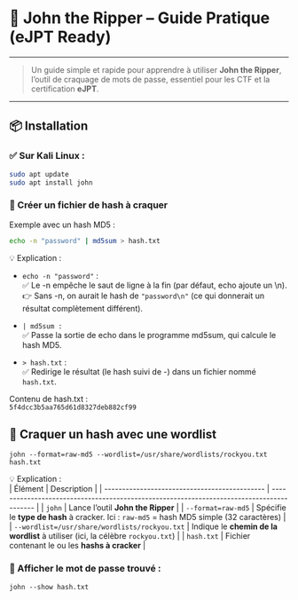 
# 🔐 John the Ripper – Guide Pratique (eJPT Ready)  

---  

> Un guide simple et rapide pour apprendre à utiliser **John the Ripper**, l’outil de craquage de mots de passe, essentiel pour les CTF et la certification **eJPT**.

---

## 📦 Installation

### ✅ Sur Kali Linux :  
```bash
sudo apt update
sudo apt install john
```

### 📁 Créer un fichier de hash à craquer  
Exemple avec un hash MD5 :
```bash
echo -n "password" | md5sum > hash.txt  
```
💡 Explication :  
* ``echo -n "password"`` :  
✅ Le -n empêche le saut de ligne à la fin (par défaut, echo ajoute un \n).  
👉 Sans -n, on aurait le hash de ``"password\n"`` (ce qui donnerait un résultat complètement différent).  

* ``| md5sum :``  
✅ Passe la sortie de echo dans le programme md5sum, qui calcule le hash MD5.  

* ``> hash.txt`` :  
✅ Redirige le résultat (le hash suivi de -) dans un fichier nommé ``hash.txt``.  

Contenu de hash.txt :  
``5f4dcc3b5aa765d61d8327deb882cf99``  

## 🧠 Craquer un hash avec une wordlist  
```
john --format=raw-md5 --wordlist=/usr/share/wordlists/rockyou.txt hash.txt
```
💡 Explication :  
| Élément                                       | Description                                                                               |
| --------------------------------------------- | ----------------------------------------------------------------------------------------- |
| `john`                                        | Lance l’outil **John the Ripper**                                                         |
| `--format=raw-md5`                            | Spécifie le **type de hash** à cracker. Ici : `raw-md5` = hash MD5 simple (32 caractères) |
| `--wordlist=/usr/share/wordlists/rockyou.txt` | Indique le **chemin de la wordlist** à utiliser (ici, la célèbre `rockyou.txt`)           |
| `hash.txt`                                    | Fichier contenant le ou les **hashs à cracker**                                           |



### 📌 Afficher le mot de passe trouvé :  
```
john --show hash.txt  
```















